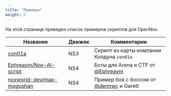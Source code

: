 ```yaml
---
title: "Примеры"
weight: 2
---
```


На этой странице приведен список примеров скриптов для OpenNox.

| Название | Движек | Комментарии |
|----------|--------|-------------|
| [con01a](https://github.com/noxworld-dev/noxscript/tree/main/examples/con01a) | NS3 | Скрипт из карты компании Колдуна `con01a` |
| [Ephreaym/Nox-AI-script](https://github.com/Ephreaym/Nox-AI-script) | NS4 | Боты для Arena и CTF от [@Ephreaym](https://github.com/Ephreaym) |
| [noxworld-dev/map-mogushan](https://github.com/noxworld-dev/map-mogushan) | NS4 | Пример боя с боссом от [@dennwc](https://github.com/dennwc) и Garett |